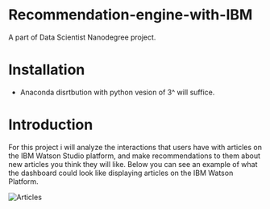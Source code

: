 # Recommendation-engine-with-IBM
A part of Data Scientist Nanodegree project.

# Installation 
- Anaconda disrtbution with python vesion of 3^ will suffice.

# Introduction 
For this project i will analyze the interactions that users have with articles on the IBM Watson Studio platform, and make recommendations to them about new articles you think they will like. Below you can see an example of what the dashboard could look like displaying articles on the IBM Watson Platform.

![Articles](/articles_example.pngg)
